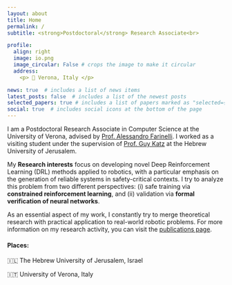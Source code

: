 ```yaml
---
layout: about
title: Home
permalink: /
subtitle: <strong>Postdoctoral</strong> Research Associate<br>

profile:
  align: right
  image: io.png
  image_circular: False # crops the image to make it circular
  address: 
    <p> 📍 Verona, Italy </p>

news: true  # includes a list of news items
latest_posts: false  # includes a list of the newest posts
selected_papers: true # includes a list of papers marked as "selected={true}"
social: true  # includes social icons at the bottom of the page
---
```


I am a Postdoctoral Research Associate in Computer Science at the University of Verona, advised by [Prof. Alessandro Farinelli](http://profs.sci.univr.it/~farinelli/). I worked as a visiting student under the supervision of [Prof. Guy Katz](https://www.katz-lab.com/) at the Hebrew University of Jerusalem.

My **Research interests** focus on developing novel Deep Reinforcement Learning (DRL) methods applied to robotics, with a particular emphasis on the generation of reliable systems in safety-critical contexts. I try to analyze this problem from two different perspectives: (i) safe training via **constrained reinforcement learning**, and (ii) validation via **formal verification of neural networks**. 

As an essential aspect of my work, I constantly try to merge theoretical research with practical application to real-world robotic problems. For more information on my research activity, you can visit the [publications page](https://d-corsi.github.io/publications/).

#### Places:
  🇮🇱 The Hebrew University of Jerusalem, Israel

  🇮🇹 University of Verona, Italy 
